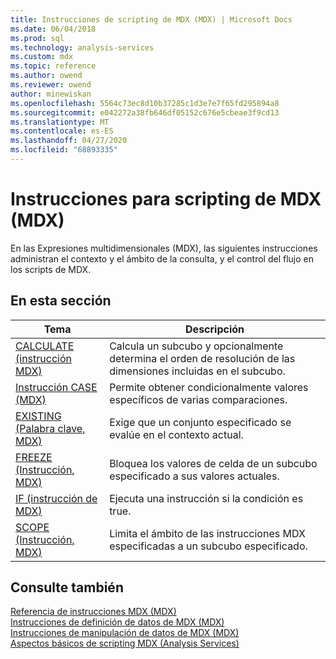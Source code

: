 ```yaml
---
title: Instrucciones de scripting de MDX (MDX) | Microsoft Docs
ms.date: 06/04/2018
ms.prod: sql
ms.technology: analysis-services
ms.custom: mdx
ms.topic: reference
ms.author: owend
ms.reviewer: owend
author: minewiskan
ms.openlocfilehash: 5564c73ec8d10b37285c1d3e7e7f65fd295894a8
ms.sourcegitcommit: e042272a38fb646df05152c676e5cbeae3f9cd13
ms.translationtype: MT
ms.contentlocale: es-ES
ms.lasthandoff: 04/27/2020
ms.locfileid: "68893335"
---
```

# <a name="mdx-scripting-statements-mdx"></a>Instrucciones para scripting de MDX (MDX)


  En las Expresiones multidimensionales (MDX), las siguientes instrucciones administran el contexto y el ámbito de la consulta, y el control del  flujo en los scripts de MDX.  
  
## <a name="in-this-section"></a>En esta sección  
  
|Tema|Descripción|  
|-----------|-----------------|  
|[CALCULATE &#40;instrucción MDX&#41;](../mdx/mdx-scripting-calculate.md)|Calcula un subcubo y opcionalmente determina el orden de resolución de las dimensiones incluidas en el subcubo.|  
|[Instrucción CASE &#40;MDX&#41;](../mdx/case-statement-mdx.md)|Permite obtener condicionalmente valores específicos de varias comparaciones.|  
|[EXISTING &#40;Palabra clave, MDX&#41;](https://docs.microsoft.com/analysis-services/multidimensional-models/mdx/mdx-query-existing-keyword)|Exige que un conjunto especificado se evalúe en el contexto actual.|  
|[FREEZE &#40;Instrucción, MDX&#41;](../mdx/mdx-scripting-freeze.md)|Bloquea los valores de celda de un subcubo especificado a sus valores actuales.|  
|[IF &#40;instrucción de MDX&#41;](../mdx/mdx-scripting-if.md)|Ejecuta una instrucción si la condición es true.|  
|[SCOPE &#40;Instrucción, MDX&#41;](../mdx/mdx-scripting-scope.md)|Limita el ámbito de las instrucciones MDX especificadas a un subcubo especificado.|  
  
## <a name="see-also"></a>Consulte también  
 [Referencia de instrucciones MDX &#40;MDX&#41;](../mdx/mdx-statement-reference-mdx.md)   
 [Instrucciones de definición de datos de MDX &#40;MDX&#41;](../mdx/mdx-data-definition-statements-mdx.md)   
 [Instrucciones de manipulación de datos de MDX &#40;MDX&#41;](../mdx/mdx-data-manipulation-statements-mdx.md)   
 [Aspectos básicos de scripting MDX &#40;Analysis Services&#41;](https://docs.microsoft.com/analysis-services/multidimensional-models/mdx/mdx-scripting-fundamentals-analysis-services)  
  
  
